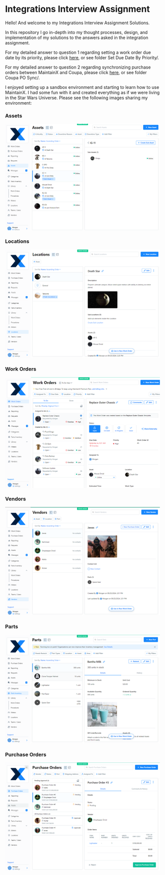 # Integrations Interview Assignment
Hello! And welcome to my Integrations Interview Assignment Solutions. 

In this repository I go in-depth into my thought processes, design, and implementation of my solutions to the answers asked in the integration assignment. 

For my detailed answer to question 1 regarding setting a work order due date by its priority, please click [here](Set%20Due%20Date%20by%20Priority/README.md), or see folder Set Due Date By Priority/.

For my detailed answer to question 2 regarding synchronizing purchase orders between MaintainX and Coupa, please click [here](Coupa%20PO%20Sync/README.md), or see folder Coupa PO Sync/. 

I enjoyed setting up a sandbox environment and starting to learn how to use MaintainX. I had some fun with it and created everything as if we were living in the Star Wars Universe. Please see the following images sharing my environment: 
### **Assets**
<p align="center">
  <img src="Demo Images/Assets.PNG" alt="Assets">
</p>

### **Locations**
<p align="center">
  <img src="Demo Images/Locations.PNG" alt="Locations">
</p>

### **Work Orders**
<p align="center">
  <img src="Demo Images/Work Orders.PNG" alt="Work Orders">
</p>

### **Vendors**
<p align="center">
  <img src="Demo Images/Vendors.PNG" alt="Vendors">
</p>

### **Parts**
<p align="center">
  <img src="Demo Images/Parts.PNG" alt="Parts">
</p>

### **Purchase Orders**
<p align="center">
  <img src="Demo Images/Purchase Orders.PNG" alt="Purchase Orders">
</p>


